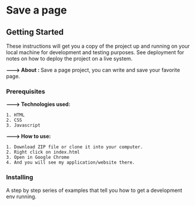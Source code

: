 # Save a page


## Getting Started

These instructions will get you a copy of the project up and running on your local machine for development and testing purposes. See deployment for notes on how to deploy the project on a live system.

<b>---> About : </b>  Save a page project, you can write and save your favorite page.

### Prerequisites

<b>---> Technologies used: </b> 

    1. HTML
    2. CSS
    3. Javascript
    
<b>---> How to use:</b> 

    1. Download ZIP file or clone it into your computer.
    2. Right click on index.html 
    3. Open in Google Chrome
    4. And you will see my application/website there.

### Installing 

A step by step series of examples that tell you how to get a development env running.
